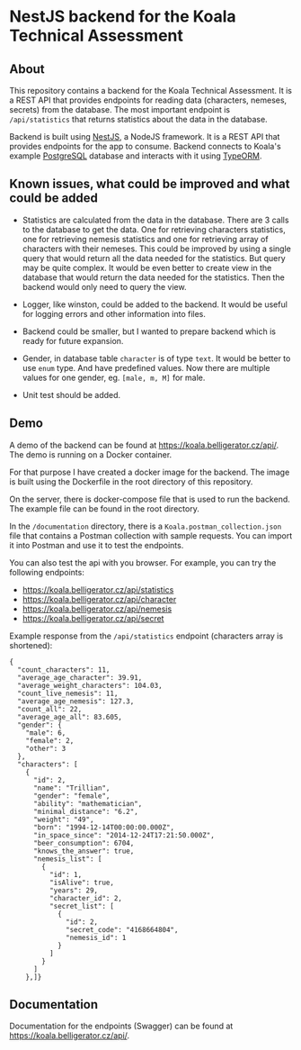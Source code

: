 # NestJS backend for the Koala Technical Assessment

## About

This repository contains a backend for the Koala Technical Assessment. It is a REST API that provides endpoints for reading data (characters, nemeses, secrets) from the database. The most important endpoint is `/api/statistics` that returns statistics about the data in the database.

Backend is built using [NestJS](https://nestjs.com/), a NodeJS framework. It is a REST API that provides endpoints for the app to consume. Backend connects to Koala's example [PostgreSQL](https://www.postgresql.org/) database and interacts with it using [TypeORM](https://typeorm.io/).

## Known issues, what could be improved and what could be added

- Statistics are calculated from the data in the database. There are 3 calls to the database to get the data. One for retrieving characters statistics, one for retrieving nemesis statistics and one for retrieving array of characters with their nemeses. This could be improved by using a single query that would return all the data needed for the statistics. But query may be quite complex. It would be even better to create view in the database that would return the data needed for the statistics. Then the backend would only need to query the view.

- Logger, like winston, could be added to the backend. It would be useful for logging errors and other information into files.

- Backend could be smaller, but I wanted to prepare backend which is ready for future expansion.

- Gender, in database table `character` is of type `text`. It would be better to use `enum` type. And have predefined values. Now there are multiple values for one gender, eg. `[male, m, M]` for male.

- Unit test should be added.

## Demo

A demo of the backend can be found at https://koala.belligerator.cz/api/. The demo is running on a Docker container.

For that purpose I have created a docker image for the backend. The image is built using the Dockerfile in the root directory of this repository.

On the server, there is docker-compose file that is used to run the backend. The example file can be found in the root directory.

In the `/documentation` directory, there is a `Koala.postman_collection.json` file that contains a Postman collection with sample requests. You can import it into Postman and use it to test the endpoints.

You can also test the api with you browser. For example, you can try the following endpoints:

- https://koala.belligerator.cz/api/statistics
- https://koala.belligerator.cz/api/character
- https://koala.belligerator.cz/api/nemesis
- https://koala.belligerator.cz/api/secret

Example response from the `/api/statistics` endpoint (characters array is shortened):

```
{
  "count_characters": 11,
  "average_age_character": 39.91,
  "average_weight_characters": 104.03,
  "count_live_nemesis": 11,
  "average_age_nemesis": 127.3,
  "count_all": 22,
  "average_age_all": 83.605,
  "gender": {
    "male": 6,
    "female": 2,
    "other": 3
  },
  "characters": [
    {
      "id": 2,
      "name": "Trillian",
      "gender": "female",
      "ability": "mathematician",
      "minimal_distance": "6.2",
      "weight": "49",
      "born": "1994-12-14T00:00:00.000Z",
      "in_space_since": "2014-12-24T17:21:50.000Z",
      "beer_consumption": 6704,
      "knows_the_answer": true,
      "nemesis_list": [
        {
          "id": 1,
          "isAlive": true,
          "years": 29,
          "character_id": 2,
          "secret_list": [
            {
              "id": 2,
              "secret_code": "4168664804",
              "nemesis_id": 1
            }
          ]
        }
      ]
    },]}
```

## Documentation

Documentation for the endpoints (Swagger) can be found at https://koala.belligerator.cz/api/.
